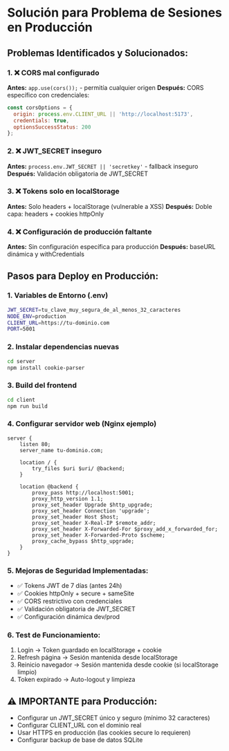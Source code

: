 # Solución para Problema de Sesiones en Producción

## Problemas Identificados y Solucionados:

### 1. ❌ CORS mal configurado
**Antes:** `app.use(cors());` - permitía cualquier origen
**Después:** CORS específico con credenciales:
```javascript
const corsOptions = {
  origin: process.env.CLIENT_URL || 'http://localhost:5173',
  credentials: true,
  optionsSuccessStatus: 200
};
```

### 2. ❌ JWT_SECRET inseguro
**Antes:** `process.env.JWT_SECRET || 'secretkey'` - fallback inseguro
**Después:** Validación obligatoria de JWT_SECRET

### 3. ❌ Tokens solo en localStorage
**Antes:** Solo headers + localStorage (vulnerable a XSS)
**Después:** Doble capa: headers + cookies httpOnly

### 4. ❌ Configuración de producción faltante
**Antes:** Sin configuración específica para producción
**Después:** baseURL dinámica y withCredentials

## Pasos para Deploy en Producción:

### 1. Variables de Entorno (.env)
```bash
JWT_SECRET=tu_clave_muy_segura_de_al_menos_32_caracteres
NODE_ENV=production
CLIENT_URL=https://tu-dominio.com
PORT=5001
```

### 2. Instalar dependencias nuevas
```bash
cd server
npm install cookie-parser
```

### 3. Build del frontend
```bash
cd client
npm run build
```

### 4. Configurar servidor web (Nginx ejemplo)
```nginx
server {
    listen 80;
    server_name tu-dominio.com;
    
    location / {
        try_files $uri $uri/ @backend;
    }
    
    location @backend {
        proxy_pass http://localhost:5001;
        proxy_http_version 1.1;
        proxy_set_header Upgrade $http_upgrade;
        proxy_set_header Connection 'upgrade';
        proxy_set_header Host $host;
        proxy_set_header X-Real-IP $remote_addr;
        proxy_set_header X-Forwarded-For $proxy_add_x_forwarded_for;
        proxy_set_header X-Forwarded-Proto $scheme;
        proxy_cache_bypass $http_upgrade;
    }
}
```

### 5. Mejoras de Seguridad Implementadas:
- ✅ Tokens JWT de 7 días (antes 24h)
- ✅ Cookies httpOnly + secure + sameSite
- ✅ CORS restrictivo con credenciales
- ✅ Validación obligatoria de JWT_SECRET
- ✅ Configuración dinámica dev/prod

### 6. Test de Funcionamiento:
1. Login → Token guardado en localStorage + cookie
2. Refresh página → Sesión mantenida desde localStorage
3. Reinicio navegador → Sesión mantenida desde cookie (si localStorage limpio)
4. Token expirado → Auto-logout y limpieza

## ⚠️ IMPORTANTE para Producción:
- Configurar un JWT_SECRET único y seguro (mínimo 32 caracteres)
- Configurar CLIENT_URL con el dominio real
- Usar HTTPS en producción (las cookies secure lo requieren)
- Configurar backup de base de datos SQLite